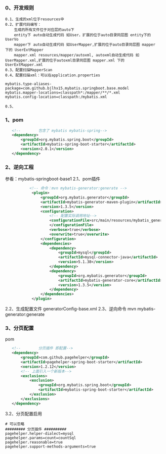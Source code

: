 ### 0、开发规则
    0.1、生成的xml位于resources中
    0.2、扩展代码编写：
        生成的所有文件位于对应层的auto下
        entity下 auto自动生成代码 如User，扩展的位于auto目录同层图 entity下的UserVo
        mapper下 auto自动生成代码 如UserMapper,扩展的位于auto目录同层图 mapper 下的 UserExtMapper
        mapper.xml resources/mapper/autoxml, autoxml自动生成代码 如UserMapper.xml,扩展的位于autoxml目录同层图 mapper.xml 下的 UserExtMapper.xml
    0.3、配置扫描MapperScan
    0.4、配置扫描xml：可以在application.properties
```properties
mybatis.type-aliases-package=com.github.bjlhx15.mybatis.springboot.base.model
mybatis.mapper-locations=classpath*:/mapper/**/*.xml
mybatis.config-location=classpath:/mybatis.xml
```
    0.5、

### 1、pom
```xml
   <!--        包含了 mybatis mybatis-spring-->
   <dependency>
       <groupId>org.mybatis.spring.boot</groupId>
       <artifactId>mybatis-spring-boot-starter</artifactId>
       <version>2.0.1</version>
   </dependency>
```
### 2、逆向工程
参看：mybatis-springboot-base1
2.1、pom插件
```xml
           <!-- 命令：mvn mybatis-generator:generate -->
            <plugin>
                <groupId>org.mybatis.generator</groupId>
                <artifactId>mybatis-generator-maven-plugin</artifactId>
                <version>1.3.5</version>
                <configuration>
                    <!-- 配置实际调用地址-->
                    <configurationFile>src/main/resources/mybatis_generatorConfig/generatorConfig-base.xml
                    </configurationFile>
                    <verbose>true</verbose>
                    <overwrite>true</overwrite>
                </configuration>
                <dependencies>
                    <dependency>
                        <groupId>mysql</groupId>
                        <artifactId>mysql-connector-java</artifactId>
                        <version>5.1.38</version>
                    </dependency>
                    <dependency>
                        <groupId>org.mybatis.generator</groupId>
                        <artifactId>mybatis-generator-core</artifactId>
                        <version>1.3.5</version>
                    </dependency>
                </dependencies>
            </plugin>
```
2.2、生成配置文件
    generatorConfig-base.xml
2.3、逆向命令
    mvn mybatis-generator:generate
### 3、分页配置
pom
```xml
   <!--        分页插件 即配置-->
   <dependency>
       <groupId>com.github.pagehelper</groupId>
       <artifactId>pagehelper-spring-boot-starter</artifactId>
       <version>1.2.12</version>
       <!-- 上面引入一个新版本-->
       <exclusions>
           <exclusion>
               <groupId>org.mybatis.spring.boot</groupId>
               <artifactId>mybatis-spring-boot-starter</artifactId>
           </exclusion>
       </exclusions>
   </dependency>
```    
3.2、分页配置启用
```properties
# 可以忽略
######### 分页插件 ##########
pagehelper.helper-dialect=mysql
pagehelper.params=count=countSql
pagehelper.reasonable=true
pagehelper.support-methods-arguments=true
```

